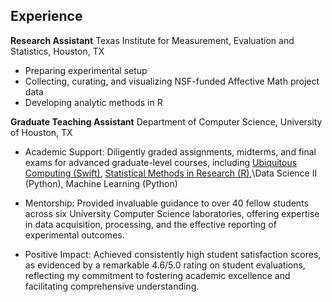 
## Experience

**Research Assistant** Texas Institute for Measurement, Evaluation and Statistics, Houston, TX

- Preparing experimental setup
- Collecting, curating, and visualizing NSF-funded Affective Math project data 
- Developing analytic methods in R

**Graduate Teaching Assistant** Department of Computer Science, University of Houston, TX

-  Academic Support: Diligently graded assignments, midterms, and final exams for advanced graduate-level courses, including [Ubiquitous Computing (Swift)](https://cpl.uh.edu/index.php/courses/28-ubiquitous-computing/251-fall-2020), [Statistical Methods in Research (R)](https://cpl.uh.edu/index.php/courses/29-statistical-methods-in-research/253-spring-2023),\Data Science II (Python), Machine Learning (Python)

- Mentorship: Provided invaluable guidance to over 40 fellow students across six University Computer Science laboratories, offering expertise in data acquisition, processing, and the effective reporting of experimental outcomes.

- Positive Impact: Achieved consistently high student satisfaction scores, as evidenced by a remarkable 4.6/5.0 rating on student evaluations, reflecting my commitment to fostering academic excellence and facilitating comprehensive understanding.